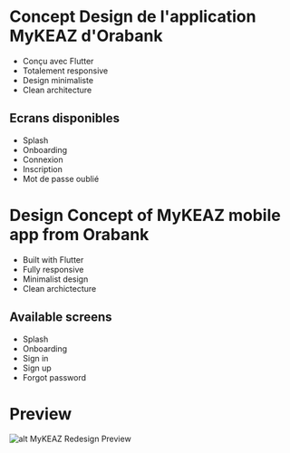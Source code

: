 # Concept Design de l'application MyKEAZ d'Orabank

- Conçu avec Flutter
- Totalement responsive
- Design minimaliste
- Clean architecture

## Ecrans disponibles
- Splash
- Onboarding
- Connexion
- Inscription
- Mot de passe oublié

# Design Concept of MyKEAZ mobile app from Orabank

- Built with Flutter
- Fully responsive
- Minimalist design
- Clean archictecture

## Available screens
- Splash
- Onboarding
- Sign in
- Sign up
- Forgot password 

# Preview
![alt MyKEAZ Redesign Preview]([https://raw.githubusercontent.com/sebandroidev/Orabank-MyKeaz-Design-Concept/3f8da368ae233941a84ce2f77d844be483bc1fc5/preview.jpg])
